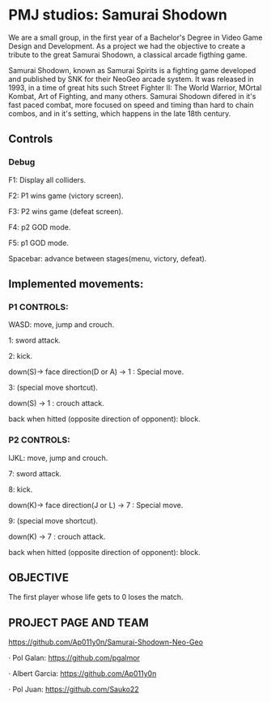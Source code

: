# PMJ studios: Samurai Shodown

We are a small group, in the first year of a Bachelor's Degree in Video Game Design and Development. As a project we had the objective to create a tribute to the great Samurai Shodown, a classical arcade figthing game.

Samurai Shodown, known as Samurai Spirits is a fighting game developed and published by SNK for their NeoGeo arcade system. It was released in 1993, in a time of great hits such Street Fighter II: The World Warrior, MOrtal Kombat, Art of Fighting, and many others. Samurai Shodown difered in it's fast paced combat, more focused on speed and timing than hard to chain combos, and in it's setting, which happens in the late 18th century. 

## Controls
### Debug
F1: Display all colliders.

F2: P1 wins game (victory screen).

F3: P2 wins game (defeat screen).

F4: p2 GOD mode.

F5: p1 GOD mode.

Spacebar: advance between stages(menu, victory, defeat).

## Implemented movements: 
### P1 CONTROLS:

WASD: move, jump and crouch.

1: sword attack.

2: kick.

down(S)-> face direction(D or A) -> 1 : Special move.

3: (special move shortcut).

down(S) -> 1 : crouch attack.

back when hitted (opposite direction of opponent): block.

### P2 CONTROLS:

IJKL: move, jump and crouch.

7: sword attack.

8: kick.

down(K)-> face direction(J or L) -> 7 : Special move.

9: (special move shortcut).

down(K) -> 7 : crouch attack.

back when hitted (opposite direction of opponent): block.

## OBJECTIVE

The first player whose life gets to 0 loses the match.

## PROJECT PAGE AND TEAM
https://github.com/Ap011y0n/Samurai-Shodown-Neo-Geo

· Pol Galan: https://github.com/pgalmor

· Albert Garcia: https://github.com/Ap011y0n

· Pol Juan: https://github.com/Sauko22



